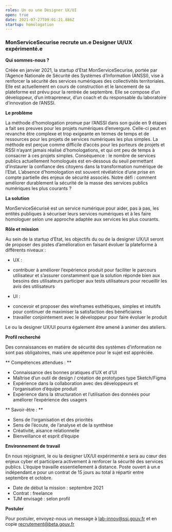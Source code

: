 ```yaml
---
roles: Un ou une Designer UX/UI
open: true
date: 2021-07-27T09:01:21.886Z
startup: homologation
---
```

### MonServiceSecurise recrute un.e Designer UI/UX expérimenté.e

**Qui sommes-nous ?**

Créée en janvier 2021, la startup d’Etat MonServiceSecurise, portée par l’Agence Nationale de Sécurité des Systèmes d’Information (ANSSI), vise à renforcer la sécurité des services numériques des collectivités territoriales. Elle est actuellement en cours de construction et le lancement de sa plateforme est prévu pour la rentrée de septembre.
Elle se compose d’un développeur, d’un intrapreneur, d’un coach et du responsable du laboratoire d’innovation de l’ANSSI.

**Le problème**

La méthode d’homologation promue par l’ANSSI dans son guide en 9 étapes a fait ses preuves pour les projets numériques d’envergure. Celle-ci peut en revanche être complexe et trop exigeante en termes de temps et de ressources pour les projets de services numériques les plus simples. La méthode est perçue comme difficile d’accès pour les porteurs de projets et RSSI n’ayant jamais réalisé d’homologations, et qui ont peu de temps à consacrer à ces projets simples.
Conséquence : le nombre de services publics actuellement homologués est en-dessous du seuil permettant d’instaurer la confiance des citoyens dans la transformation numérique de l’Etat. L’absence d’homologation est souvent révélatrice d’une prise en compte partielle des enjeux de sécurité associés.
Notre défi : comment améliorer durablement la sécurité de la masse des services publics numériques les plus courants ?

**La solution** 

MonServiceSécurisé est un service numérique pour aider, pas à pas, les entités publiques à sécuriser leurs services numériques et à les faire homologuer selon une approche adaptée aux services les plus courants.

**Rôle et mission** 

Au sein de la startup d’Etat, les objectifs du ou de la designer UX/UI seront de proposer des pistes d’amélioration en faisant évoluer la plateforme à différents niveaux : 

* UX : 

- contribuer à améliorer l’expérience produit pour faciliter le parcours utilisateur et s’assurer constamment que la solution réponde bien aux besoins des utilisateurs participer aux tests utilisateurs pour recueillir les avis des utilisateurs  

* UI :

- concevoir et proposer des wireframes esthétiques, simples et intuitifs pour continuer de maximiser la satisfaction des bénéficiaires
- travailler conjointement avec le développeur pour faire évoluer le produit 
  
Le ou la designer UX/UI pourra également être amené à animer des ateliers.    


**Profil recherché** 

Des connaissances en matière de sécurité des systèmes d’information ne sont pas obligatoires, mais une appétence pour le sujet est appréciée. 

** Compétences attendues : ** 

- Connaissance des bonnes pratiques d’UX et d’UI 
- Maîtrise d’un outil de design / création de prototypes type Sketch/Figma 
- Expérience dans la collaboration avec des développeurs et l’organisation d’équipe produit
- Expérience dans la structuration et l’utilisation des données pour améliorer l’expérience des usagers

** Savoir-être : **

- Sens de l’organisation et des priorités
- Sens de l’écoute, de l’analyse et de la synthèse 
- Créativité, aisance relationnelle
- Bienveillance et esprit d’équipe 


**Environnement de travail** 

En nous rejoignant, le ou la designer UX/UI expérimenté.e sera au cœur des enjeux cyber et participera activement à renforcer la sécurité des services publics.
L’équipe travaille essentiellement à distance.
Poste ouvert à un.e indépendant.e pour un contrat de 15 jours au total à répartir entre septembre et octobre. 

- Date de début la mission : septembre 2021 
- Contrat : freelance 
- TJM envisagé : selon profil 


**Postuler** 

Pour postuler, envoyez-nous un message à lab-innov@ssi.gouv.fr et en copie recrutement@beta.gouv.fr